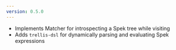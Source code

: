 ```yaml
---
version: 0.5.0
---
```


- Implements Matcher for introspecting a Spek tree while visiting
- Adds `trellis-dsl` for dynamically parsing and evaluating Spek expressions
